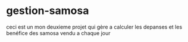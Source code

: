 # gestion-samosa

ceci est un mon deuxieme projet qui gère a calculer les depanses et les benéfice des samosa vendu a chaque jour
